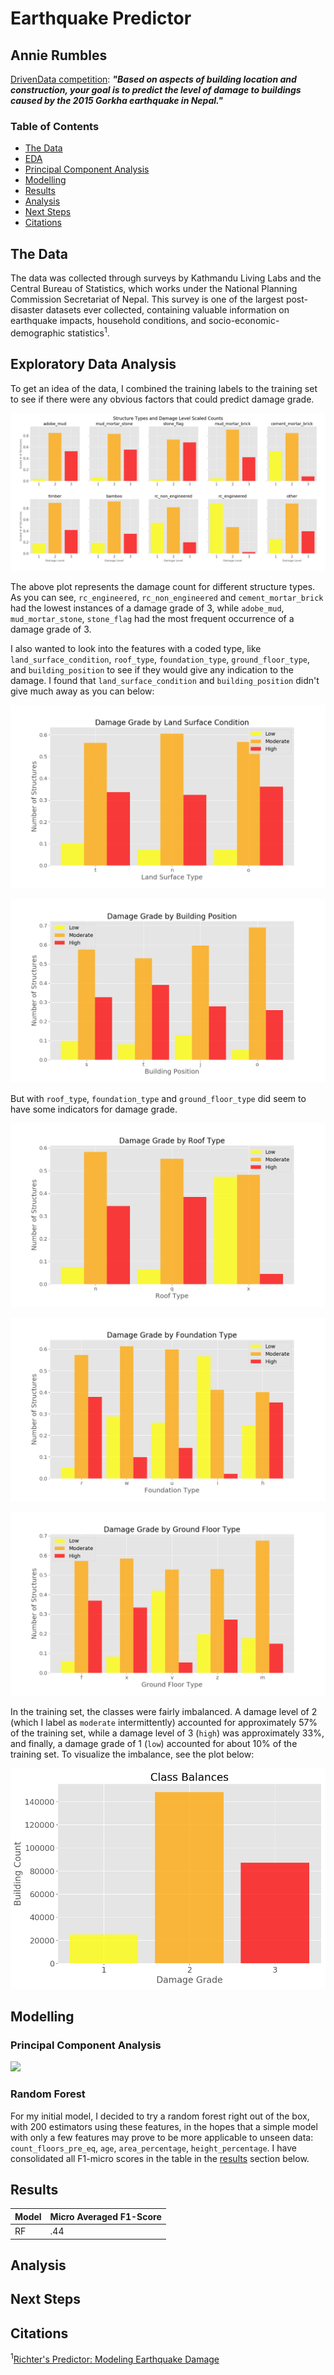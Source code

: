 # Earthquake Predictor
## Annie Rumbles
[DrivenData competition](https://www.drivendata.org/competitions/57/nepal-earthquake/page/134/): ***"Based on aspects of building location and construction, your goal is to predict the level of damage to buildings caused by the 2015 Gorkha earthquake in Nepal."***

### Table of Contents
- [The Data](##the-data)
- [EDA](##exploratory-data-analysis)
- [Principal Component Analysis](###principal-component-analysis)
- [Modelling](##modelling)
- [Results](##results)
- [Analysis](##analysis)
- [Next Steps](##next-steps)
- [Citations](##citations)
 
## The Data
The data was collected through surveys by Kathmandu Living Labs and the Central Bureau of Statistics, which works under the National Planning Commission Secretariat of Nepal. This survey is one of the largest post-disaster datasets ever collected, containing valuable information on earthquake impacts, household conditions, and socio-economic-demographic statistics<sup>1</sup>.

## Exploratory Data Analysis

To get an idea of the data, I combined the training labels to the training set to see if there were any obvious factors that could predict damage grade.

![](images/structure_types_damage_counts.png)

The above plot represents the damage count for different structure types. As you can see, `rc_engineered`, `rc_non_engineered` and `cement_mortar_brick` had the lowest instances of a damage grade of 3, while `adobe_mud`, `mud_mortar_stone`, `stone_flag` had the most frequent occurrence of a damage grade of 3. 

I also wanted to look into the features with a coded type, like `land_surface_condition`, `roof_type`, `foundation_type`, `ground_floor_type`, and `building_position` to see if they would give any indication to the damage. I found that `land_surface_condition` and `building_position` didn't give much away as you can below:

![](images/damage_vs_landsurfacecond.png)

![](images/damage_vs_buildingposition.png)

But with `roof_type`, `foundation_type` and `ground_floor_type` did seem to have some indicators for damage grade.

![](images/damage_vs_rooftype.png)

![](images/damage_vs_foundationtype.png)

![](images/damage_vs_groundfloortype.png)

In the training set, the classes were fairly imbalanced. A damage level of 2 (which I label as `moderate` intermittently) accounted for approximately 57% of the training set, while a damage level of 3 (`high`) was approximately 33%, and finally, a damage grade of 1 (`low`) accounted for about 10% of the training set. To visualize the imbalance, see the plot below:

![](images/classbalance.png)

<!-- ![](images/scaled_structure_counts.png) -->


## Modelling

### Principal Component Analysis

![](images/pca_best.gif)

### Random Forest

For my initial model, I decided to try a random forest right out of the box, with 200 estimators using these features, in the hopes that a simple model with only a few features may prove to be more applicable to unseen data: `count_floors_pre_eq`, `age`, `area_percentage`, `height_percentage`. I have consolidated all F1-micro scores in the table in the [results](##results) section below.

## Results

|  Model  |  Micro Averaged F1-Score  |
|---------|---------------------------|
|   RF    |            .44            |

## Analysis

## Next Steps

## Citations
<sup>1</sup>[Richter's Predictor: Modeling Earthquake Damage](https://www.drivendata.org/competitions/57/nepal-earthquake/page/134/)
